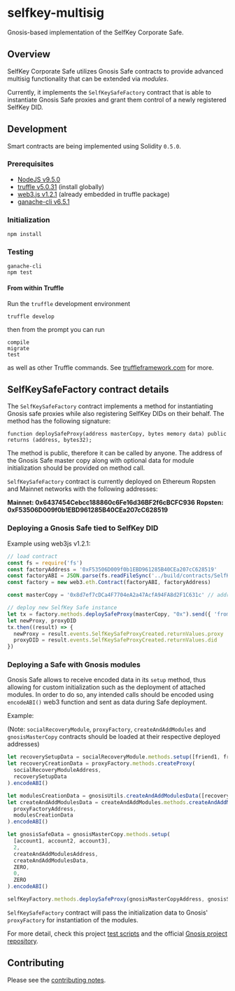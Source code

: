 # selfkey-multisig

Gnosis-based implementation of the SelfKey Corporate Safe.

<!-- * `develop` — [![CircleCI]({{circleci-badge-develop-link}})]({{circleci-project-develop-link}})
* `master` — [![CircleCI]({{circleci-badge-master-link}})]({{circleci-project-master-link}}) -->

## Overview

SelfKey Corporate Safe utilizes Gnosis Safe contracts to provide advanced multisig functionality that can be
extended via _modules_.

Currently, it implements the `SelfKeySafeFactory` contract that is able to instantiate Gnosis Safe proxies
and grant them control of a newly registered SelfKey DID.


## Development

Smart contracts are being implemented using Solidity `0.5.0`.

### Prerequisites

* [NodeJS v9.5.0](htps://nodejs.org)
* [truffle v5.0.31](http://truffleframework.com/) (install globally)
* [web3.js v1.2.1](https://github.com/ethereum/web3.js/) (already embedded in truffle package)
* [ganache-cli v6.5.1](https://github.com/trufflesuite/ganache-cli)

### Initialization

    npm install

### Testing

    ganache-cli
    npm test

#### From within Truffle

Run the `truffle` development environment

    truffle develop

then from the prompt you can run

    compile
    migrate
    test

as well as other Truffle commands. See [truffleframework.com](http://truffleframework.com) for more.

## SelfKeySafeFactory contract details

The `SelfKeySafeFactory` contract implements a method for instantiating Gnosis safe proxies while also
registering SelfKey DIDs on their behalf. The method has the following signature:

```Solidity
function deploySafeProxy(address masterCopy, bytes memory data) public returns (address, bytes32);
```

The method is public, therefore it can be called by anyone. The address of the Gnosis Safe master copy along with optional data for module initialization should be provided on method call.

`SelfKeySafeFactory` contract is currently deployed on Ethereum Ropsten and Mainnet networks with the following addresses:

**Mainnet: 0x6437454Cebcc188860c6Fe16d36BF2f6cBCFC936**
**Ropsten: 0xF53506D009f0b1EBD961285B40CEa207cC628519**

### Deploying a Gnosis Safe tied to SelfKey DID

Example using web3js v1.2.1:

```JavaScript
// load contract
const fs = require('fs')
const factoryAddress = '0xF53506D009f0b1EBD961285B40CEa207cC628519'
const factoryABI = JSON.parse(fs.readFileSync('../build/contracts/SelfKeySafeFactory.json')).abi
const factory = new web3.eth.Contract(factoryABI, factoryAddress)

const masterCopy = '0x8d7ef7cDCa4F7704eA2a47AcfA94FA8d2F1C631c' // address of deployed Gnosis master copy

// deploy new SelfKey Safe instance
let tx = factory.methods.deploySafeProxy(masterCopy, "0x").send({ 'from': senderAddress })
let newProxy, proxyDID
tx.then((result) => {
  newProxy = result.events.SelfKeySafeProxyCreated.returnValues.proxy
  proxyDID = result.events.SelfKeySafeProxyCreated.returnValues.did
})
```

### Deploying a Safe with Gnosis modules

Gnosis Safe allows to receive encoded data in its `setup` method, thus allowing for custom initialization such
as the deployment of attached modules. In order to do so, any intended calls should be encoded using `encodeABI()` web3 function and sent as data during Safe deployment.

Example:

(Note: `socialRecoveryModule`, `proxyFactory`, `createAndAddModules` and `gnosisMasterCopy` contracts should be
loaded at their respective deployed addresses)

```JavaScript
let recoverySetupData = socialRecoveryModule.methods.setup([friend1, friend2], 2).encodeABI()
let recoveryCreationData = proxyFactory.methods.createProxy(
  socialRecoveryModuleAddress,
  recoverySetupData
).encodeABI()

let modulesCreationData = gnosisUtils.createAndAddModulesData([recoveryCreationData])
let createAndAddModulesData = createAndAddModules.methods.createAndAddModules(
  proxyFactoryAddress,
  modulesCreationData
).encodeABI()

let gnosisSafeData = gnosisMasterCopy.methods.setup(
  [account1, account2, account3],
  2,
  createAndAddModulesAddress,
  createAndAddModulesData,
  ZERO,
  0,
  ZERO
).encodeABI()

selfKeyFactory.methods.deploySafeProxy(gnosisMasterCopyAddress, gnosisSafeData).send({ 'from': senderAddress })
```

`SelfKeySafeFactory` contract will pass the initialization data to Gnosis' `proxyFactory` for instantiation of
the modules.

For more detail, check this project [test scripts]('test/') and the official [Gnosis project repository](https://github.com/gnosis/safe-contracts/tree/v1.0.0).

## Contributing

Please see the [contributing notes](CONTRIBUTING.md).
